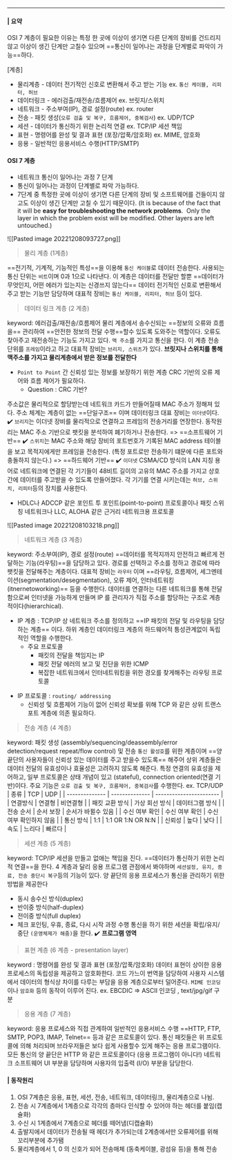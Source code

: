 ----

#### | 요약 
OSI 7 계층이 필요한 이유는 특정 한 곳에 이상이 생기면 다른 단계의 장비를 건드리지 않고 이상이 생긴 단계만 고칠수 있으며 ==통신이 일어나는 과정을 단계별로 파악이 가능==하다. 

[계층]
* 물리계층 - 데이터 전기적인 신호로 변환해서 주고 받는 기능 ex. `통신 케이블, 리피터, 허브`
* 데이터링크  - 에러검출/재전송/흐름제어 ex. 브릿지/스위치
* 네트워크 - 주소부여(IP), 경로 설정(route) ex. router
* 전송 - 패킷 생성(`오류 검출 및 복구, 흐름제어, 중복검사`) ex. UDP/TCP 
* 세션 - 데이터가 통신하기 위한 논리적 연결 ex. TCP/IP 세션 책임
* 표현 -  명령어를 완성 및 결과 표현 (포장/압푹/암호화) ex. MIME, 암호화
* 응용 - 일반적인 응용서비스 수행(HTTP/SMTP)


#### OSI 7 계층 
- 네트워크 통신이 일어나는 과정 7 단계 
- 통신이 일어나는 과정이 단계별로 파악 가능하다. 
- 7단계 중 특정한 곳에 이상이 생기면 다른 단계의 장비 및 소프트웨어를 건들이지 않고도 이상이 생긴 단계만 고칠 수 있기 때문이다.
	(It is because of the fact that it will be **easy for troubleshooting the network problems**. 
	Only the layer in which the problem exist will be modified. Other layers are left untouched.)

![[Pasted image 20221208093727.png]]


> 물리 계층 (1계층) 

==전기적, 기계적, 기능적인 특성==을 이용해 `통신 케이블`로 데이터 전송한다. 
사용되는 통신 단위는 `비트`이며 0과 1으로 나타낸다. 
이 계층은 데이터를 전달만 할뿐 ==데이터가 무엇인지, 어떤 에러가 있는지는 신경쓰지 않는다== 
데이터 전기적인 신호로 변환해서 주고 받는 기능만 담당하며 대표적 장비는 `통신 케이블, 리피터, 허브` 등이 있다. 

> 데이터 링크 계층 (2 계층)

keyword: 에러검출/재전송/흐름제어
물리 계층에서 송수신되는 ==정보의 오류와 흐름을== 관리하여 ==안전한 정보의 전달 수행==할수 있도록 도와주는 역할이다. 
오류도 찾아주고 재전송하는 기능도 가지고 있다. 
`맥 주소`를 가지고 통신을 한다. 이 계층 전송 단위를 `프레임`이라고 하고 대표적 장비는 `브리지, 스위츠`가 있다. 
**브릿지나 스위치를 통해 맥주소를 가지고 물리계층에서 받은 정보를 전달한다**

* `Point to Point` 간 신뢰성 있는 정보를 보장하기 위한 계층 CRC 기반의 오류 제어와 흐름 제어가 필요하다. 
	* Question : CRC 기반? 

주소값은 물리적으로 할당받는데 네트워크 카드가 만들어질때 MAC 주소가 정해져 있다. 
주소 체계는 계층이 없는 ==단일구조== 이며 데이터링크 대표 장비는 `이더넷`이다. 
	 ✔️ `브리지`는 이더넷 장비를 물리적으로 연결하고 프레임의 전송거리를 연장한다. 동작원리는 MAC 주소 기반으로 팻킷을 분석하여 폐기하거나 전송한다.  => ==소프트웨어 기반==
	 ✔️ `스위치`는 MAC 주소와 해당 장비의 포트번호가 기록된 MAC address 테이블을 보고 목적지에게만 프레임을 전송한다. (특정 포트로만 전송하기 떄문에 다른 포트와 충돌하지 않는다.) => ==하드웨어 기반==
	 ✔️ `이더넷` CSMA/CD 방식의 LAN 지칭 용어로 네트워크에 연결된 각 기기들이 48비트 길이의 고유의 MAC 주소를 가지고 상호 간에 데이터를 주고받을 수 있도록 만들어졌다. 각 기기를 연결 시키는데는 `허브, 스위치, 리피터`등의 장치를 사용한다. 
* HDLC나 ADCCP 같은 포인트 투 포인트(point-to-point) 프로토콜이나 패킷 스위칭 네트워크나 LLC, ALOHA 같은 근거리 네트워크용 프로토콜

![[Pasted image 20221208103218.png]]


> 네트워크 계층 (3 계층)

keyword: 주소부여(IP), 경로 설정(route)
==데이터를 목적지까지 안전하고 빠르게 전달하는 기능(라우팅)==을 담당하고 있다. 
경로를 선택하고 주소를 정하고 경로에 따라 팻킷을 전달해주는 계층이다. 
대표적 장비는 `라우터` 이며 ==라우팅, 흐름제어, 세그멘테이션(segmentation/desegmentation), 오류 제어, 인터네트워킹(itnernetoworking)== 등을 수행한다. 
데이터를 연결하는 다른 네트워크를 통해 전달함으로써 인터넷을 가능하게 만들며 IP 를 관리자가 직접 주소를 할당하는 구조로 계층적이다(hierarchical). 

- IP 계층 : TCP/IP 상 네트워크 주소를 정의하고 ==IP 패킷의 전달 및 라우팅을 담당하는 계층== 이다. 하위 계층인 데이터링크 계층의 하드웨어적 틍성관계없이 독립적인 역할을 수행한다. 
	- 주요 프로토콜 
		- 패킷의 전달을 책임지는 IP
		- 패킷 전달 에러의 보고 및 진단을 위한 ICMP 
		- 복잡한 네트워크에서 인터네트워킹을 위한 경오를 찾게해주는 라우팅 프로토콜 

* IP 프로토콜 : `routing/ addressing` 
	* 신뢰성 및 흐름제어 기능이 없어 신뢰성 확보를 위해 TCP 와 같은 상위 트랜스포트 계층에 의존 필요하다. 

> 전송 계층 (4 계층)

keyword: 패킷 생성 (assembly/sequencing/deassembly/error detection/request repeat/flow control) 및 전송
`통신 활성호`를 위한 계층이며 ==양 끝단의 사용자들이 신뢰성 있는 데이터를 주고 받을수 있도록== 해주어 상위 계층들은 데이터 전달의 유효성이나 효율성은 고려하지 않도록 해준다. 
특정 연결의 유효성을 제어하고, 일부 프로토콜은 상태 개념이 있고 (stateful), connection oriented(연결 기반)이다. 
주요 기능은 `오류 검출 및 복구, 흐름제어, 중복검사`를 수행한다. 
ex. TCP/UDP
| 종류           | TCP            | UDP                     |
| -------------- | -------------- | ----------------------- |
| 연결방식       | 연결형         | 비연결형                |
| 패킷 교환 방식 | 가상 회선 방식 | 데이터그램 방식         |
| 전송 순서      | 순서 보장      | 순서가 바뀔수 있음      |
| 수신 여부 확인 | 수신 여부 확인 | 수신 여부 확인하지 않음 |
| 통신 방식      | 1:1            | 1:1 OR 1:N OR N:N       |
| 신뢰성         | 높다           | 낮다                    |
| 속도           | 느리다         | 빠르다                        |


> 세션 계층 (5 계층)

keyword: TCP/IP 세션을 만들고 없애는 책임을 진다. 
==데이터가 통신하기 위한 논리적 연결==을 한다. 
4 계층과 달리 응용 프로그램 관점에서 봐야하며 `세션설정, 유지, 종료, 전송 중단시 복구`등의 기능이 있다.
양 끝단의 응용 프로세스가 통신을 관리하기 위한 방법을 제공한다
* 동시 송수신 방식(duplex)
* 반이중 방식(half-duplex)
* 전이중 방식(full duplex)
* 체크 포인팅, 우휴, 종료, 다시 시작 과정 수행
통신을 하기 위한 세션을 확립/유지/중단 `(운영체제가 해줌)`을 한다.
   ✔️ **프로그램 영역** 

> 표현 계층 (6 계층 - presentation layer)

keyword : 명령어를 완성 및 결과 표현 (포장/압푹/암호화)
데이터 표현이 상이한 응용 프로세스의 독립성을 제공하고 암호화한다. 
코드 가느이 번역을 담당하여 사용자 시스템에서 데이터의 형식상 차이를 다루는
부담을 응용 계층으로부터 덜어준다. 
`MIME 인코딩`이나 `암호화` 등의 동작이 이루어 진다. 
ex. EBCDIC => ASCII 인코딩 , text/jpg/gif 구분 

> 응용 계층 (7 계층)

keyword: 응용 프로세스와 직접 관계하여 일반적인 응용서비스 수행
==HTTP, FTP, SMTP, POP3, IMAP, Telnet== 등과 같은 프로토콜이 있다. 
통신 패킷들은 위 프로토콜에 의해 처리되며 브라우저들은 보다 쉽게 사용할수 있게 해주는 응용 프로그램이다. 
모든 통신의 양 끝단은 HTTP 와 같은 프로토콜이다 (응용 프로그램이 아니다!)
네트워크 소프트웨어 UI 부분을 담당하며 사용자의 입출력 (I/O) 부분을 담당한다. 


#### | 동작원리 

1.  OSI 7계층은 응용, 표현, 세션, 전송, 네트워크, 데이터링크, 물리계층으로 나뉨.
2.  전송 시 7계층에서 1계층으로 각각의 층마다 인식할 수 있어야 하는 헤더를 붙임(캡슐화)
3.  수신 시 1계층에서 7계층으로 헤더를 떼어냄(디캡슐화)
4.  출발지에서 데이터가 전송될 때 헤더가 추가되는데 2계층에서만 오류제어를 위해 꼬리부분에 추가됌
5.  물리계층에서 1, 0 의 신호가 되어 전송매체 (동축케이블, 광섬유 등)을 통해 전송
